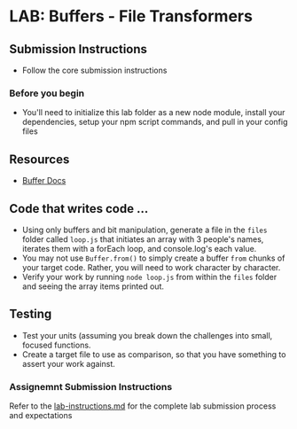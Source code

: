 # LAB: Buffers - File Transformers

## Submission Instructions
* Follow the core submission instructions

### Before you begin
* You'll need to initialize this lab folder as a new node module, install your dependencies, setup your npm script commands, and pull in your config files

## Resources  
* [Buffer Docs](https://nodejs.org/api/buffer.html)

## Code that writes code ...
* Using only buffers and bit manipulation, generate a file in the `files` folder called `loop.js` that initiates an array with 3 people's names, iterates them with a forEach loop, and console.log's each value.
* You may not use `Buffer.from()` to simply create a buffer `from` chunks of your target code. Rather, you will need to work character by character.
* Verify your work by running `node loop.js` from within the `files` folder and seeing the array items printed out.

## Testing 
* Test your units (assuming you break down the challenges into small, focused functions.
* Create a target file to use as comparison, so that you have something to assert your work against.

### Assignemnt Submission Instructions
Refer to the [lab-instructions.md](../../reference/submission-instructions/labs.md) for the complete lab submission process and expectations
